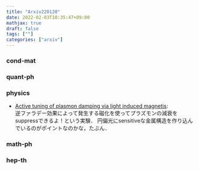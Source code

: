 ```yaml
---
title: "Arxiv220120"
date: 2022-02-03T10:35:47+09:00
mathjax: true
draft: false
tags: [""]
categories: ["arxiv"]
---
```

### cond-mat


### quant-ph


### physics
- [Active tuning of plasmon damping via light induced magnetis](https://arxiv.org/abs/2201.07842):  
逆ファラデー効果によって発生する磁化を使ってプラズモンの減衰をsuppressできるよ！という実験．
円偏光にsensitiveな金属構造を作り込んでいるのがポイントなのかな，たぶん．


### math-ph


### hep-th
